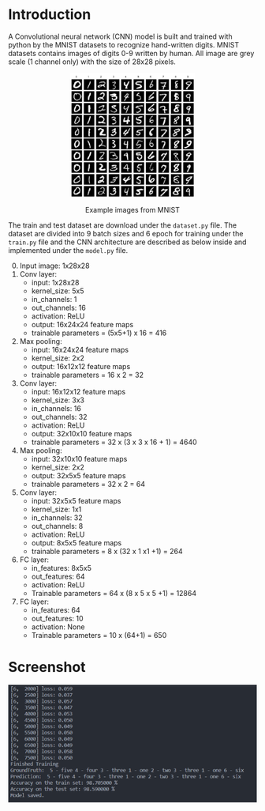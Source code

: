 # Introduction

A Convolutional neural network (CNN) model is built and trained with python by the MNIST datasets to recognize hand-written digits. MNIST datasets contains images of digits 0-9 written by human. All image are grey scale (1 channel only) with the size of 28x28 pixels.

<center>
<img src="./image/Mnist.png" style="width:50%">
<p>Example images from MNIST</p>
</center>

The train and test dataset are download under the `dataset.py` file. The dataset are divided into 9 batch sizes and 6 epoch for training under the `train.py` file and the CNN architecture are described as below inside and implemented under the `model.py` file.

0. Input image: 1x28x28
1. Conv layer:
   - input: 1x28x28
   - kernel_size: 5x5
   - in_channels: 1
   - out_channels: 16
   - activation: ReLU
   - output: 16x24x24 feature maps
   - trainable parameters = (5x5+1) x 16 = 416
2. Max pooling:
   - input: 16x24x24 feature maps
   - kernel_size: 2x2
   - output: 16x12x12 feature maps
   - trainable parameters = 16 x 2 = 32
3. Conv layer:
   - input: 16x12x12 feature maps
   - kernel_size: 3x3
   - in_channels: 16
   - out_channels: 32
   - activation: ReLU
   - output: 32x10x10 feature maps
   - trainable parameters = 32 x (3 x 3 x 16 + 1) = 4640
4. Max pooling:
   - input: 32x10x10 feature maps
   - kernel_size: 2x2
   - output: 32x5x5 feature maps
   - trainable parameters = 32 x 2 = 64
5. Conv layer:
   - input: 32x5x5 feature maps
   - kernel_size: 1x1
   - in_channels: 32
   - out_channels: 8
   - activation: ReLU
   - output: 8x5x5 feature maps
   - trainable parameters = 8 x (32 x 1 x1 +1) = 264
6. FC layer:
   - in_features: 8x5x5
   - out_features: 64
   - activation: ReLU
   - Trainable parameters = 64 x (8 x 5 x 5 +1) = 12864
7. FC layer:
   - in_features: 64
   - out_features: 10
   - activation: None
   - Trainable parameters = 10 x (64+1) = 650

# Screenshot

![Demo_Img_1](./image/results.png)
